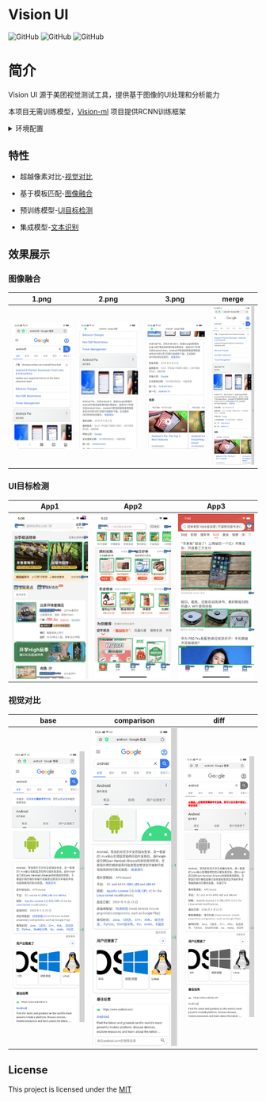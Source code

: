 # Vision UI

![GitHub](https://img.shields.io/badge/Python-3.8-blue)
![GitHub](https://img.shields.io/github/license/Meituan-Dianping/vision-diff)
![GitHub](https://img.shields.io/docker/cloud/build/brighthai/vision-ui)

# 简介

Vision UI 源于美团视觉测试工具，提供基于图像的UI处理和分析能力

本项目无需训练模型，[Vision-ml](https://github.com/Meituan-Dianping/vision) 项目提供RCNN训练框架

<details>
<summary>环境配置</summary>

```shell
git clone git@github.com:Meituan-Dianping/vision-ui.git --depth=1
cd vision-ui
pip3 install -r requirements.txt
```

</details>





## 特性

* 超越像素对比-[视觉对比](resources/vision_diff_cn.md)

* 基于模板匹配-[图像融合](resources/vision_merge.md)

* 预训练模型-[UI目标检测](resources/vision_infer.md)

* 集成模型-[文本识别](resources/vision_text.md)


## 效果展示
### 图像融合
| 1.png                           | 2.png                           |  3.png                   | merge                                  |
| ------------------------------ | -------------------------------- | -------------------------------- | ------------------------------------- |
| ![](image/1_0.png)          | ![](image/1_1.png)                  | ![](image/1_2.png)        | ![](image/1_merge.png)                 


### UI目标检测
| App1                    | App2                    | App3                    |
|-------------------------|-------------------------|-------------------------|
| ![](image/infer_01.png) | ![](image/infer_02.png) | ![](image/infer_03.png) |

### 视觉对比

| base                           | comparison                       | diff                                  |
| ------------------------------ | -------------------------------- | ------------------------------------- |
| ![](image/base_1.png)          | ![](image/comp_1.png)            | ![](image/diff_1.png)                 |




## License

This project is licensed under the [MIT](./LICENSE) 


